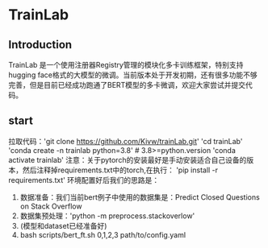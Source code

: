 # TrainLab
## Introduction
TrainLab 是一个使用注册器Registry管理的模块化多卡训练框架，特别支持hugging face格式的大模型的微调。当前版本处于开发初期，还有很多功能不够完善，但是目前已经成功跑通了BERT模型的多卡微调，欢迎大家尝试并提交代码。

## start 
拉取代码：'git clone https://github.com/Kivw/trainLab.git'
'cd trainLab'
'conda create -n trainlab python=3.8'  # 3.8>=python.version
'conda activate trainlab'
注意：关于pytorch的安装最好是手动安装适合自己设备的版本，然后注释掉requirements.txt中的torch,在执行：
'pip install -r requirements.txt'
环境配置好后我们的思路是：
1. 数据准备：我们当前bert例子中使用的数据集是：Predict Closed Questions on Stack Overflow
2. 数据集预处理：'python -m preprocess.stackoverlow'
3. (模型和dataset已经准备好)
4. bash scripts/bert_ft.sh 0,1,2,3 path/to/config.yaml
